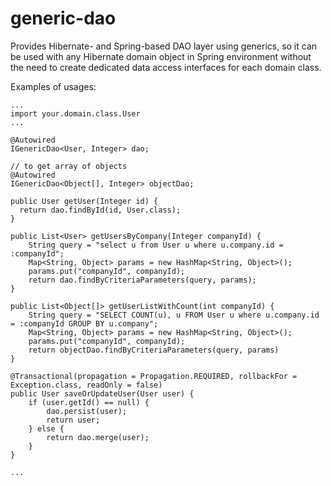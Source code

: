 # generic-dao
Provides Hibernate- and Spring-based DAO layer using generics, so it can be used with any Hibernate domain object in Spring environment without the need to create dedicated data access interfaces for each domain class.

Examples of usages:

```
...
import your.domain.class.User
...

@Autowired
IGenericDao<User, Integer> dao;

// to get array of objects
@Autowired
IGenericDao<Object[], Integer> objectDao;

public User getUser(Integer id) {
  return dao.findById(id, User.class);
}

public List<User> getUsersByCompany(Integer companyId) {
    String query = "select u from User u where u.company.id = :companyId";
    Map<String, Object> params = new HashMap<String, Object>();
    params.put("companyId", companyId);
    return dao.findByCriteriaParameters(query, params);
}

public List<Object[]> getUserListWithCount(int companyId) {
    String query = "SELECT COUNT(u), u FROM User u where u.company.id = :companyId GROUP BY u.company";
    Map<String, Object> params = new HashMap<String, Object>();
    params.put("companyId", companyId);
    return objectDao.findByCriteriaParameters(query, params)
}

@Transactional(propagation = Propagation.REQUIRED, rollbackFor = Exception.class, readOnly = false)
public User saveOrUpdateUser(User user) {
    if (user.getId() == null) {
        dao.persist(user);
        return user;
    } else {
        return dao.merge(user);
    }
}

...

```


